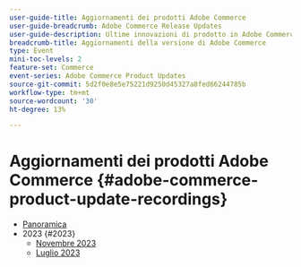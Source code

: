 ```yaml
---
user-guide-title: Aggiornamenti dei prodotti Adobe Commerce
user-guide-breadcrumb: Adobe Commerce Release Updates
user-guide-description: Ultime innovazioni di prodotto in Adobe Commerce, presentate dal team di prodotto Adobe Commerce.
breadcrumb-title: Aggiornamenti della versione di Adobe Commerce
type: Event
mini-toc-levels: 2
feature-set: Commerce
event-series: Adobe Commerce Product Updates
source-git-commit: 5d2f0e8e5e75221d9250d45327a8fed66244785b
workflow-type: tm+mt
source-wordcount: '30'
ht-degree: 13%

---
```



# Aggiornamenti dei prodotti Adobe Commerce {#adobe-commerce-product-update-recordings}

+ [Panoramica](overview.md)
+ 2023 {#2023}
   + [Novembre 2023](2023/nov2023.md)
   + [Luglio 2023](2023/july2023.md)
